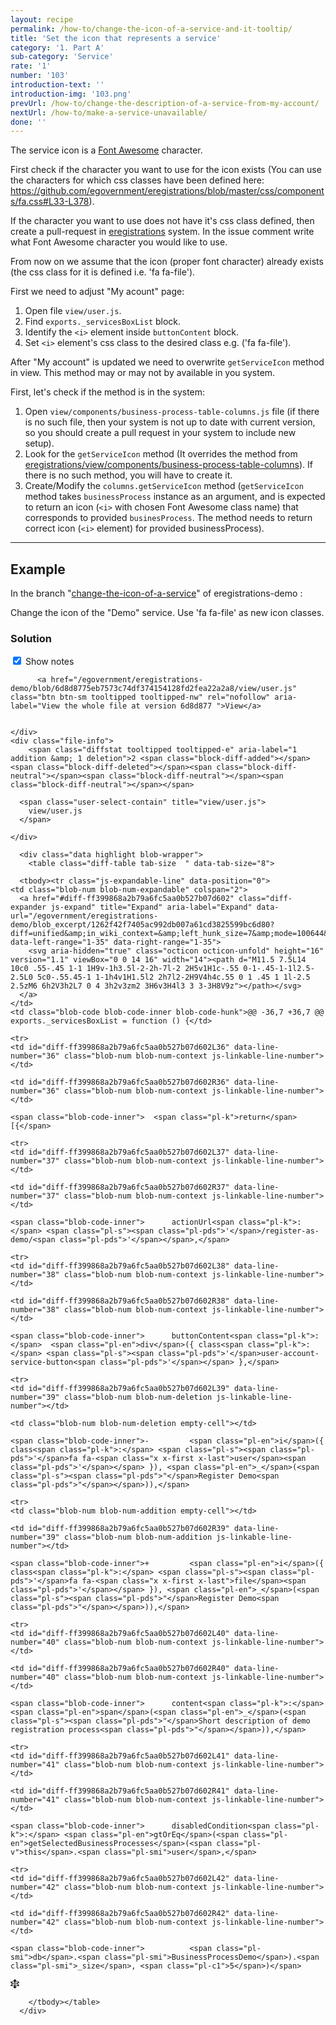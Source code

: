 ```yaml
---
layout: recipe
permalink: /how-to/change-the-icon-of-a-service-and-it-tooltip/
title: 'Set the icon that represents a service'
category: '1. Part A'
sub-category: 'Service'
rate: '1'
number: '103'
introduction-text: ''
introduction-img: '103.png'
prevUrl: /how-to/change-the-description-of-a-service-from-my-account/
nextUrl: /how-to/make-a-service-unavailable/
done: ''
---
```


The service icon is a [Font Awesome](http://fontawesome.io/cheatsheet/) character.

First check if the character you want to use for the icon exists (You can use the characters for which css classes have been defined here: https://github.com/egovernment/eregistrations/blob/master/css/components/fa.css#L33-L378).

If the character you want to use does not have it's css class defined, then create a pull-request in [eregistrations](https://github.com/egovernment/eregistrations) system. In the issue comment write what Font Awesome character you would like to use.

From now on we assume that the icon (proper font character) already exists (the css class for it is defined i.e. 'fa fa-file').

First we need to adjust "My acount" page:

1. Open file `view/user.js`.
2. Find `exports._servicesBoxList` block.
3. Identify the `<i>` element inside `buttonContent` block.
4. Set `<i>` element's css class to the desired class e.g. ('fa fa-file').

After "My account" is updated we need to overwrite `getServiceIcon` method in view.
This method may or may not by available in you system.

First, let's check if the method is in the system:

1. Open `view/components/business-process-table-columns.js` file (if there is no such file, then your system is not up to date with current version, so you should create a pull request in your system to include new setup).
2. Look for the `getServiceIcon` method (It overrides the method from [eregistrations/view/components/business-process-table-columns](https://github.com/egovernment/eregistrations/blob/master/view/components/business-process-table-columns.js)). If there is no such method, you will have to create it.
3. Create/Modify the `columns.getServiceIcon` method (`getServiceIcon` method takes `businessProcess` instance as an argument, and is expected to return an icon (`<i>` with chosen Font Awesome class name) that corresponds to provided `businesProcess`. The method needs to return correct icon (`<i>` element) for provided businessProcess).

---

## Example

In the branch "[change-the-icon-of-a-service](https://github.com/egovernment/eregistrations-demo/tree/change-the-icon-of-a-service)" of eregistrations-demo :

Change the icon of the "Demo" service. Use 'fa fa-file' as new icon classes.

### Solution

<div id="files" class="diff-view " onclick="window.open('https://github.com/egovernment/eregistrations-demo/compare/change-the-icon-of-a-service...change-the-icon-of-a-service-solution#files')">
      
<a name="diff-ff399868a2b79a6fc5aa0b527b07d602"></a>
<div id="diff-0" class="file js-details-container
             
             
             
             
             show-inline-notes
           ">
  <div class="file-header" data-path="view/user.js">
    <div class="file-actions">
        <span class="show-file-notes">
          <label>
            <input type="checkbox" checked="checked" class="js-toggle-file-notes">
            Show notes
          </label>
        </span>

          <a href="/egovernment/eregistrations-demo/blob/6d8d8775eb7573c74df374154128fd2fea22a2a8/view/user.js" class="btn btn-sm tooltipped tooltipped-nw" rel="nofollow" aria-label="View the whole file at version 6d8d877 ">View</a>


    </div>
    <div class="file-info">
        <span class="diffstat tooltipped tooltipped-e" aria-label="1 addition &amp; 1 deletion">2 <span class="block-diff-added"></span><span class="block-diff-deleted"></span><span class="block-diff-neutral"></span><span class="block-diff-neutral"></span><span class="block-diff-neutral"></span></span>

      <span class="user-select-contain" title="view/user.js">
        view/user.js
      </span>
      
    </div>
  </div>

      <div class="data highlight blob-wrapper">
        <table class="diff-table tab-size  " data-tab-size="8">
          
      <tbody><tr class="js-expandable-line" data-position="0">
    <td class="blob-num blob-num-expandable" colspan="2">
      <a href="#diff-ff399868a2b79a6fc5aa0b527b07d602" class="diff-expander js-expand" title="Expand" aria-label="Expand" data-url="/egovernment/eregistrations-demo/blob_excerpt/1262f42f7405ac992db007a61cd3825599bc6d80?diff=unified&amp;in_wiki_context=&amp;left_hunk_size=7&amp;mode=100644&amp;next_line_num_left=36&amp;next_line_num_right=36&amp;path=view%2Fuser.js&amp;prev_line_num_left=&amp;prev_line_num_right=&amp;right_hunk_size=7" data-left-range="1-35" data-right-range="1-35">
        <svg aria-hidden="true" class="octicon octicon-unfold" height="16" version="1.1" viewBox="0 0 14 16" width="14"><path d="M11.5 7.5L14 10c0 .55-.45 1-1 1H9v-1h3.5l-2-2h-7l-2 2H5v1H1c-.55 0-1-.45-1-1l2.5-2.5L0 5c0-.55.45-1 1-1h4v1H1.5l2 2h7l2-2H9V4h4c.55 0 1 .45 1 1l-2.5 2.5zM6 6h2V3h2L7 0 4 3h2v3zm2 3H6v3H4l3 3 3-3H8V9z"></path></svg>
      </a>
    </td>
    <td class="blob-code blob-code-inner blob-code-hunk">@@ -36,7 +36,7 @@ exports._servicesBoxList = function () {</td>
  </tr>

    <tr>
    <td id="diff-ff399868a2b79a6fc5aa0b527b07d602L36" data-line-number="36" class="blob-num blob-num-context js-linkable-line-number"></td>

    <td id="diff-ff399868a2b79a6fc5aa0b527b07d602R36" data-line-number="36" class="blob-num blob-num-context js-linkable-line-number"></td>

  <td class="blob-code blob-code-context">

    <span class="blob-code-inner"> 	<span class="pl-k">return</span> [{</span>

  </td>
</tr>


    <tr>
    <td id="diff-ff399868a2b79a6fc5aa0b527b07d602L37" data-line-number="37" class="blob-num blob-num-context js-linkable-line-number"></td>

    <td id="diff-ff399868a2b79a6fc5aa0b527b07d602R37" data-line-number="37" class="blob-num blob-num-context js-linkable-line-number"></td>

  <td class="blob-code blob-code-context">

    <span class="blob-code-inner"> 		actionUrl<span class="pl-k">:</span> <span class="pl-s"><span class="pl-pds">'</span>/register-as-demo/<span class="pl-pds">'</span></span>,</span>

  </td>
</tr>


    <tr>
    <td id="diff-ff399868a2b79a6fc5aa0b527b07d602L38" data-line-number="38" class="blob-num blob-num-context js-linkable-line-number"></td>

    <td id="diff-ff399868a2b79a6fc5aa0b527b07d602R38" data-line-number="38" class="blob-num blob-num-context js-linkable-line-number"></td>

  <td class="blob-code blob-code-context">

    <span class="blob-code-inner"> 		buttonContent<span class="pl-k">:</span>  <span class="pl-en">div</span>({ class<span class="pl-k">:</span> <span class="pl-s"><span class="pl-pds">'</span>user-account-service-button<span class="pl-pds">'</span></span> },</span>

  </td>
</tr>


    <tr>
    <td id="diff-ff399868a2b79a6fc5aa0b527b07d602L39" data-line-number="39" class="blob-num blob-num-deletion js-linkable-line-number"></td>

    <td class="blob-num blob-num-deletion empty-cell"></td>

  <td class="blob-code blob-code-deletion">

    <span class="blob-code-inner">-			<span class="pl-en">i</span>({ class<span class="pl-k">:</span> <span class="pl-s"><span class="pl-pds">'</span>fa fa-<span class="x x-first x-last">user</span><span class="pl-pds">'</span></span> }), <span class="pl-en">_</span>(<span class="pl-s"><span class="pl-pds">"</span>Register Demo<span class="pl-pds">"</span></span>)),</span>

  </td>
</tr>


    <tr>
    <td class="blob-num blob-num-addition empty-cell"></td>

    <td id="diff-ff399868a2b79a6fc5aa0b527b07d602R39" data-line-number="39" class="blob-num blob-num-addition js-linkable-line-number"></td>

  <td class="blob-code blob-code-addition">

    <span class="blob-code-inner">+			<span class="pl-en">i</span>({ class<span class="pl-k">:</span> <span class="pl-s"><span class="pl-pds">'</span>fa fa-<span class="x x-first x-last">file</span><span class="pl-pds">'</span></span> }), <span class="pl-en">_</span>(<span class="pl-s"><span class="pl-pds">"</span>Register Demo<span class="pl-pds">"</span></span>)),</span>

  </td>
</tr>


    <tr>
    <td id="diff-ff399868a2b79a6fc5aa0b527b07d602L40" data-line-number="40" class="blob-num blob-num-context js-linkable-line-number"></td>

    <td id="diff-ff399868a2b79a6fc5aa0b527b07d602R40" data-line-number="40" class="blob-num blob-num-context js-linkable-line-number"></td>

  <td class="blob-code blob-code-context">

    <span class="blob-code-inner"> 		content<span class="pl-k">:</span> <span class="pl-en">span</span>(<span class="pl-en">_</span>(<span class="pl-s"><span class="pl-pds">"</span>Short description of demo registration process<span class="pl-pds">"</span></span>)),</span>

  </td>
</tr>


    <tr>
    <td id="diff-ff399868a2b79a6fc5aa0b527b07d602L41" data-line-number="41" class="blob-num blob-num-context js-linkable-line-number"></td>

    <td id="diff-ff399868a2b79a6fc5aa0b527b07d602R41" data-line-number="41" class="blob-num blob-num-context js-linkable-line-number"></td>

  <td class="blob-code blob-code-context">

    <span class="blob-code-inner"> 		disabledCondition<span class="pl-k">:</span> <span class="pl-en">gtOrEq</span>(<span class="pl-en">getSelectedBusinessProcesses</span>(<span class="pl-v">this</span>.<span class="pl-smi">user</span>,</span>

  </td>
</tr>


    <tr>
    <td id="diff-ff399868a2b79a6fc5aa0b527b07d602L42" data-line-number="42" class="blob-num blob-num-context js-linkable-line-number"></td>

    <td id="diff-ff399868a2b79a6fc5aa0b527b07d602R42" data-line-number="42" class="blob-num blob-num-context js-linkable-line-number"></td>

  <td class="blob-code blob-code-context">

    <span class="blob-code-inner"> 			<span class="pl-smi">db</span>.<span class="pl-smi">BusinessProcessDemo</span>).<span class="pl-smi">_size</span>, <span class="pl-c1">5</span>)</span>

  </td>
</tr>


  <tr class="js-expandable-line">
   <td class="blob-num blob-num-expandable" colspan="2">
     <a href="#diff-ff399868a2b79a6fc5aa0b527b07d602" class="diff-expander js-expand" title="Expand" aria-label="Expand" data-url="/egovernment/eregistrations-demo/blob_excerpt/1262f42f7405ac992db007a61cd3825599bc6d80?diff=unified&amp;in_wiki_context=&amp;mode=100644&amp;path=view%2Fuser.js&amp;prev_line_num_left=42&amp;prev_line_num_right=42" data-left-range="43-44" data-right-range="43-44">
       <svg aria-hidden="true" class="octicon octicon-unfold" height="16" version="1.1" viewBox="0 0 14 16" width="14"><path d="M11.5 7.5L14 10c0 .55-.45 1-1 1H9v-1h3.5l-2-2h-7l-2 2H5v1H1c-.55 0-1-.45-1-1l2.5-2.5L0 5c0-.55.45-1 1-1h4v1H1.5l2 2h7l2-2H9V4h4c.55 0 1 .45 1 1l-2.5 2.5zM6 6h2V3h2L7 0 4 3h2v3zm2 3H6v3H4l3 3 3-3H8V9z"></path></svg>
     </a>
   </td>
   <td class="blob-code blob-code-expandable"></td>
  </tr>

        </tbody></table>
      </div>
</div>

</div>
